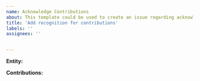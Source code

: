 ```yaml
---
name: Acknowledge Contributions
about: This template could be used to create an issue regarding acknowledging one's contributions.
title: 'Add recognition for contributions'
labels: ''
assignees: ''


---
```


**Entity:** <GitHub username>

**Contributions:** 
